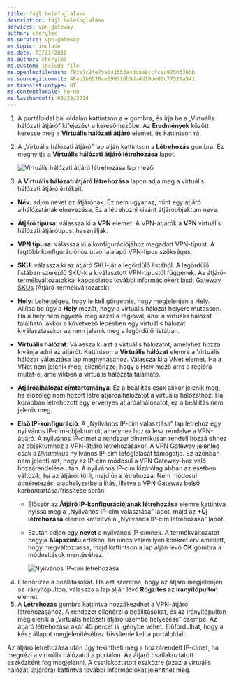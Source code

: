 ```yaml
---
title: fájl belefoglalása
description: fájl belefoglalása
services: vpn-gateway
author: cherylmc
ms.service: vpn-gateway
ms.topic: include
ms.date: 03/21/2018
ms.author: cherylmc
ms.custom: include file
ms.openlocfilehash: f93a7c2fe75a643553a4dd5a8ccfcea975b336bb
ms.sourcegitcommit: 48ab1b6526ce290316b9da4d18de00c77526a541
ms.translationtype: HT
ms.contentlocale: hu-HU
ms.lasthandoff: 03/23/2018
---
```

1. A portáloldal bal oldalán kattintson a **+** gombra, és írja be a „Virtuális hálózati átjáró” kifejezést a keresőmezőbe. Az **Eredmények** között keresse meg a **Virtuális hálózati átjáró** elemet, és kattintson rá.
2. A „Virtuális hálózati átjáró” lap alján kattintson a **Létrehozás** gombra. Ez megnyitja a **Virtuális hálózati átjáró létrehozása** lapot.

    ![Virtuális hálózati átjáró létrehozása lap mezői](./media/vpn-gateway-add-gw-s2s-rm-portal-include/newgw.png "Új átjáró")
3. A **Virtuális hálózati átjáró létrehozása** lapon adja meg a virtuális hálózati átjáró értékeit.

  - **Név**: adjon nevet az átjárónak. Ez nem ugyanaz, mint egy átjáró alhálózatának elnevezése. Ez a létrehozni kívánt átjáróobjektum neve.
  - **Átjáró típusa**: válassza ki a **VPN** elemet. A VPN-átjárók a **VPN** virtuális hálózati átjárótípust használják. 
  - **VPN típusa**: válassza ki a konfigurációjához megadott VPN-típust. A legtöbb konfigurációhoz útvonalalapú VPN-típus szükséges.
  - **SKU**: válassza ki az átjáró SKU-ját a legördülő listából. A legördülő listában szereplő SKU-k a kiválasztott VPN-típustól függenek. Az átjáró-termékváltozatokkal kapcsolatos további információkért lásd: [Gateway SKUs](../articles/vpn-gateway/vpn-gateway-about-vpn-gateway-settings.md#gwsku) (Átjáró-termékváltozatok).
  - **Hely**: Lehetséges, hogy le kell görgetnie, hogy megjelenjen a Hely. Állítsa be úgy a **Hely** mezőt, hogy a virtuális hálózat helyére mutasson. Ha a hely nem egyezik meg azzal a régióval, ahol a virtuális hálózat található, akkor a következő lépésben egy virtuális hálózat kiválasztásakor az nem jelenik meg a legördülő listában.
  - **Virtuális hálózat**: Válassza ki azt a virtuális hálózatot, amelyhez hozzá kívánja adni az átjárót. Kattintson a **Virtuális hálózat** elemre a Virtuális hálózat választása lap megnyitásához. Válassza ki a VNet elemet. Ha a VNet nem jelenik meg, ellenőrizze, hogy a Hely mező arra a régióra mutat-e, amelyikben a virtuális hálózata található.
  - **Átjáróalhálózat címtartománya**: Ez a beállítás csak akkor jelenik meg, ha előzőleg nem hozott létre átjáróalhálózatot a virtuális hálózathoz. Ha korábban létrehozott egy érvényes átjáróalhálózatot, ez a beállítás nem jelenik meg.
  - **Első IP-konfiguráció**: A „Nyilvános IP-cím választása” lap létrehoz egy nyilvános IP-cím-objektumot, amelyhez hozzá lesz rendelve a VPN-átjáró. A nyilvános IP-címet a rendszer dinamikusan rendeli hozzá ehhez az objektumhoz a VPN-átjáró létrehozásakor. A VPN Gateway jelenleg csak a *Dinamikus* nyilvános IP-cím lefoglalását támogatja. Ez azonban nem jelenti azt, hogy az IP-cím módosul a VPN Gateway-hez való hozzárendelése után. A nyilvános IP-cím kizárólag abban az esetben változik, ha az átjárót törli, majd újra létrehozza. Nem módosul átméretezés, alaphelyzetbe állítás, illetve a VPN Gateway belső karbantartása/frissítése során.

    - Először az **Átjáró IP-konfigurációjának létrehozása** elemre kattintva nyissa meg a „Nyilvános IP-cím választása” lapot, majd az **+Új létrehozása** elemre kattintva a „Nyilvános IP-cím létrehozása” lapot.
    - Ezután adjon egy **nevet** a nyilvános IP-címnek. A termékváltozatot hagyja **Alapszintű** értéken, ha nincs valamilyen konkrét érv amellett, hogy megváltoztassa, majd kattintson a lap alján lévő **OK** gombra a módosítások mentéséhez.

      ![Nyilvános IP-cím létrehozása](./media/vpn-gateway-add-gw-s2s-rm-portal-include/gwip.png "PIP létrehozása")

4. Ellenőrizze a beállításokat. Ha azt szeretné, hogy az átjáró megjelenjen az irányítópulton, válassza a lap alján lévő **Rögzítés az irányítópulton** elemet. 
5. A **Létrehozás** gombra kattintva hozzákezdhet a VPN-átjáró létrehozásához. A rendszer ellenőrzi a beállításokat, és az irányítópulton megjelenik a „Virtuális hálózati átjáró üzembe helyezése” csempe. Az átjáró létrehozása akár 45 percet is igénybe vehet. Előfordulhat, hogy a kész állapot megjelenítéséhez frissítenie kell a portáloldalt.

Az átjáró létrehozása után úgy tekintheti meg a hozzárendelt IP-címet, ha megnézi a virtuális hálózatot a portálon. Az átjáró csatlakoztatott eszközként fog megjelenni. A csatlakoztatott eszközre (azaz a virtuális hálózati átjáróra) kattintva további információkat jeleníthet meg.
